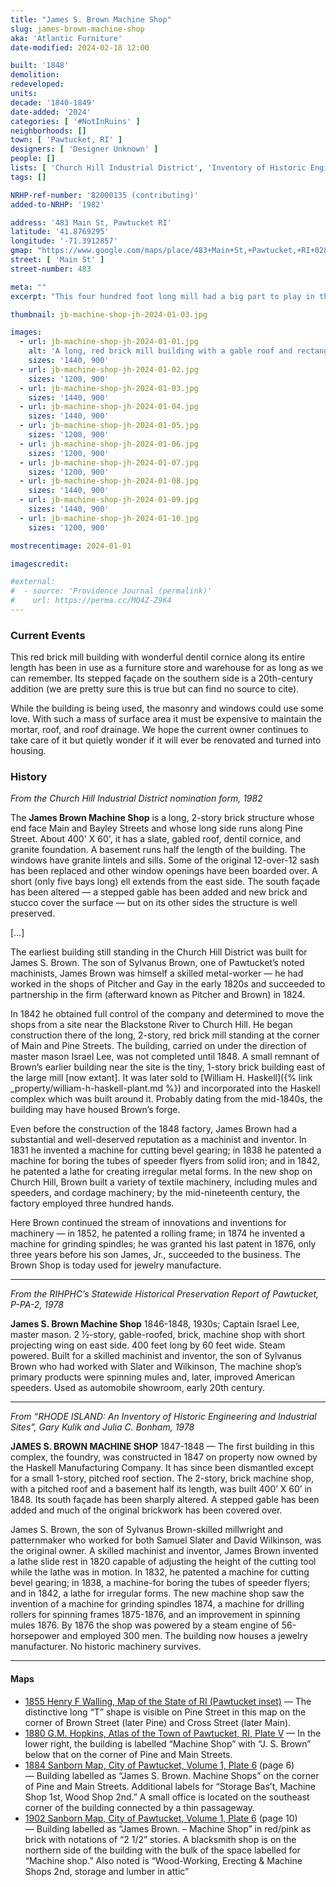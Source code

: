 ```yaml
---
title: "James S. Brown Machine Shop"
slug: james-brown-machine-shop
aka: 'Atlantic Furniture'
date-modified: 2024-02-18 12:00

built: '1848'
demolition:
redeveloped:
units:
decade: '1840-1849'
date-added: '2024'
categories: [ '#NotInRuins' ]
neighborhoods: []
town: [ 'Pawtucket, RI' ]
designers: [ 'Designer Unknown' ]
people: []
lists: [ 'Church Hill Industrial District', 'Inventory of Historic Engineering & Industrial Sites 1978', 'National Register of Historic Places' ]
tags: []

NRHP-ref-number: '82000135 (contributing)'
added-to-NRHP: '1982'

address: '483 Main St, Pawtucket RI'
latitude: '41.8769295'
longitude: '-71.3912857'
gmap: "https://www.google.com/maps/place/483+Main+St,+Pawtucket,+RI+02860/@41.8769295,-71.3912857,18z/data=!4m6!3m5!1s0x89e44356eb0dc707:0x48109c2410eb3f2d!8m2!3d41.8769255!4d-71.3899982!16s%2Fg%2F11bw4cl3w7?entry=ttu"
street: [ 'Main St' ]
street-number: 483

meta: ""
excerpt: "This four hundred foot long mill had a big part to play in the industrial revolution as home to the inventor James Brown"

thumbnail: jb-machine-shop-jh-2024-01-03.jpg

images:
  - url: jb-machine-shop-jh-2024-01-01.jpg
    alt: 'A long, red brick mill building with a gable roof and rectangular lintels. One side of the building has an added stepped cornice and flat front façade with central commercial entrance while the other has a simple gabled façade that likely would have been the same on the other side.'
    sizes: '1440, 900'
  - url: jb-machine-shop-jh-2024-01-02.jpg
    sizes: '1200, 900'
  - url: jb-machine-shop-jh-2024-01-03.jpg
    sizes: '1440, 900'
  - url: jb-machine-shop-jh-2024-01-04.jpg
    sizes: '1440, 900'
  - url: jb-machine-shop-jh-2024-01-05.jpg
    sizes: '1200, 900'
  - url: jb-machine-shop-jh-2024-01-06.jpg
    sizes: '1200, 900'
  - url: jb-machine-shop-jh-2024-01-07.jpg
    sizes: '1200, 900'
  - url: jb-machine-shop-jh-2024-01-08.jpg
    sizes: '1440, 900'
  - url: jb-machine-shop-jh-2024-01-09.jpg
    sizes: '1440, 900'
  - url: jb-machine-shop-jh-2024-01-10.jpg
    sizes: '1200, 900'

mostrecentimage: 2024-01-01

imagescredit:

#external:
#  - source: 'Providence Journal (permalink)'
#    url: https://perma.cc/MQ4Z-Z9K4
---
```


### Current Events

This red brick mill building with wonderful dentil cornice along its entire length has been in use as a furniture store and warehouse for as long as we can remember. Its stepped façade on the southern side is a 20th-century addition (we are pretty sure this is true but can find no source to cite).

While the building is being used, the masonry and windows could use some love. With such a mass of surface area it must be expensive to maintain the mortar, roof, and roof drainage. We hope the current owner continues to take care of it but quietly wonder if it will ever be renovated and turned into housing.


### History

_From the Church Hill Industrial District nomination form, 1982_

The **James Brown Machine Shop** is a long, 2-story brick structure whose end face Main and Bayley Streets and whose long side runs along Pine Street. About 400' X 60', it has a slate, gabled roof, dentil cornice, and granite foundation. A basement runs half the length of the building. The windows have granite lintels and sills. Some of the original 12-over-12 sash has been replaced and other window openings have been boarded over. A short (only five bays long) ell extends from the east side. The south façade has been altered — a stepped gable has been added and new brick and stucco cover the surface — but on its other sides the structure is well preserved.

[…]

The earliest building still standing in the Church Hill District was built for James S. Brown. The son of Sylvanus Brown, one of Pawtucket’s noted machinists, James Brown was himself a skilled metal-worker — he had worked in the shops of Pitcher and Gay in the early 1820s and succeeded to partnership in the firm (afterward known as Pitcher and Brown) in 1824. 

In 1842 he obtained full control of the company and determined to move the shops from a site near the Blackstone River to Church Hill. He began construction there of the long, 2-story, red brick mill standing at the corner of Main and Pine Streets. The building, carried on under the direction of master mason Israel Lee, was not completed until 1848. A small remnant of Brown’s earlier building near the site is the tiny, 1-story brick building east of the large mill [now extant]. It was later sold to [William H. Haskell]({% link _property/william-h-haskell-plant.md %}) and incorporated into the Haskell complex which was built around it. Probably dating from the mid-1840s, the building may have housed Brown’s forge.

Even before the construction of the 1848 factory, James Brown had a substantial and well-deserved reputation as a machinist and inventor. In 1831 he invented a machine for cutting bevel gearing; in 1838 he patented a machine for boring the tubes of speeder flyers from solid iron; and in 1842, he patented a lathe for creating irregular metal forms. In the new shop on Church Hill, Brown built a variety of textile machinery, including mules and speeders, and cordage machinery; by the mid-nineteenth century, the factory employed three hundred hands.

Here Brown continued the stream of innovations and inventions for machinery — in 1852, he patented a rolling frame; in 1874 he invented a machine for grinding spindles; he was granted his last patent in 1876, only three years before his son James, Jr., succeeded to the business. The Brown Shop is today used for jewelry manufacture.

***

_From the RIHPHC’s Statewide Historical Preservation Report of Pawtucket, P-PA-2, 1978_

**James S. Brown Machine Shop** 1846-1848, 1930s; Captain Israel Lee, master mason. 2 1⁄2-story, gable-roofed, brick, machine shop with short projecting wing on east side. 400 feet long by 60 feet wide. Steam powered. Built for a skilled machinist and inventor, the son of Sylvanus Brown who had worked with Slater and Wilkinson, The machine shop’s primary products were spinning mules and, later, improved American speeders. Used as automobile showroom, early 20th century.

***

_From “RHODE ISLAND: An Inventory of Historic Engineering and Industrial Sites”, Gary Kulik and Julia C. Bonham, 1978_

**JAMES S. BROWN MACHINE SHOP** 1847-1848 — The first building in this complex, the foundry, was constructed in 1847 on property now owned by the Haskell Manufacturing Company. It has since been dismantled except for a small 1-story, pitched roof section. The 2-story, brick machine shop, with a pitched roof and a basement half its length, was built 400’ X 60’ in 1848. Its south façade has been sharply altered. A stepped gable has been added and much of the original brickwork has been covered over.

James S. Brown, the son of Sylvanus Brown-skilled millwright and patternmaker who worked for both Samuel Slater and David Wilkinson, was the original owner. A skilled machinist and inventor, James Brown invented a lathe slide rest in 1820 capable of adjusting the height of the cutting tool while the lathe was in motion. In 1832, he patented a machine for cutting bevel gearing; in 1838, a machine-for boring the tubes of speeder flyers; and in 1842, a lathe for irregular forms. The new machine shop saw the invention of a machine for grinding spindles 1874, a machine for drilling rollers for spinning frames 1875-1876, and an improvement in spinning mules 1876. By 1876 the shop was powered by a steam engine of 56-horsepower and employed 300 men. The building now houses a jewelry manufacturer. No historic machinery survives.

***

#### Maps

+ [1855 Henry F Walling, Map of the State of RI (Pawtucket inset)](https://www.flickr.com/photos/pawtucketlibrary/42580514114/in/album-72157698868094475/) — The distinctive long “T” shape is visible on Pine Street in this map on the corner of Brown Street (later Pine) and Cross Street (later Main).
+ [1880 G.M. Hopkins, Atlas of the Town of Pawtucket, RI, Plate V](https://www.flickr.com/photos/pawtucketlibrary/43192918072/in/album-72157684758969912/) — In the lower right, the building is labelled “Machine Shop” with “J. S. Brown” below that on the corner of Pine and Main Streets.
+ [1884 Sanborn Map, City of Pawtucket, Volume 1, Plate 6](http://hdl.loc.gov/loc.gmd/g3774pm.g3774pm_g080961884) (page 6) — Building labelled as “James S. Brown. Machine Shops” on the corner of Pine and Main Streets. Additional labels for “Storage Bas’t, Machine Shop 1st, Wood Shop 2nd.” A small office is located on the southeast corner of the building connected by a thin passageway.
+ [1902 Sanborn Map, City of Pawtucket, Volume 1, Plate 6](http://hdl.loc.gov/loc.gmd/g3774pm.g3774pm_g080961884) (page 10) — Building labelled as “James Brown. – Machine Shop” in red/pink as brick with notations of “2 1/2” stories. A blacksmith shop is on the northern side of the building with the bulk of the space labelled for “Machine shop.” Also noted is “Wood-Working, Erecting & Machine Shops 2nd, storage and lumber in attic”
